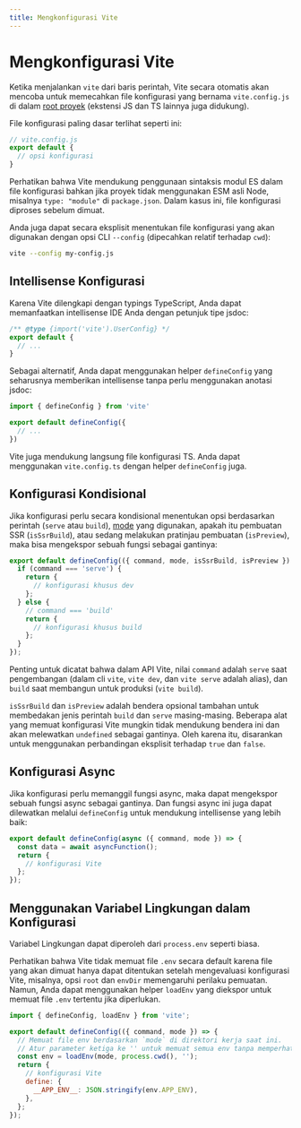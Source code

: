 ```yaml
---
title: Mengkonfigurasi Vite
---
```


# Mengkonfigurasi Vite

Ketika menjalankan `vite` dari baris perintah, Vite secara otomatis akan mencoba untuk memecahkan file konfigurasi yang bernama `vite.config.js` di dalam [root proyek](/guide/#index-html-and-project-root) (ekstensi JS dan TS lainnya juga didukung).

File konfigurasi paling dasar terlihat seperti ini:

```js
// vite.config.js
export default {
  // opsi konfigurasi
}
```

Perhatikan bahwa Vite mendukung penggunaan sintaksis modul ES dalam file konfigurasi bahkan jika proyek tidak menggunakan ESM asli Node, misalnya `type: "module"` di `package.json`. Dalam kasus ini, file konfigurasi diproses sebelum dimuat.

Anda juga dapat secara eksplisit menentukan file konfigurasi yang akan digunakan dengan opsi CLI `--config` (dipecahkan relatif terhadap `cwd`):

```bash
vite --config my-config.js
```

## Intellisense Konfigurasi

Karena Vite dilengkapi dengan typings TypeScript, Anda dapat memanfaatkan intellisense IDE Anda dengan petunjuk tipe jsdoc:

```js
/** @type {import('vite').UserConfig} */
export default {
  // ...
}
```

Sebagai alternatif, Anda dapat menggunakan helper `defineConfig` yang seharusnya memberikan intellisense tanpa perlu menggunakan anotasi jsdoc:

```js
import { defineConfig } from 'vite'

export default defineConfig({
  // ...
})
```

Vite juga mendukung langsung file konfigurasi TS. Anda dapat menggunakan `vite.config.ts` dengan helper `defineConfig` juga.

## Konfigurasi Kondisional

Jika konfigurasi perlu secara kondisional menentukan opsi berdasarkan perintah (`serve` atau `build`), [mode](/guide/env-and-mode) yang digunakan, apakah itu pembuatan SSR (`isSsrBuild`), atau sedang melakukan pratinjau pembuatan (`isPreview`), maka bisa mengekspor sebuah fungsi sebagai gantinya:

```js
export default defineConfig(({ command, mode, isSsrBuild, isPreview }) => {
  if (command === 'serve') {
    return {
      // konfigurasi khusus dev
    };
  } else {
    // command === 'build'
    return {
      // konfigurasi khusus build
    };
  }
});
```

Penting untuk dicatat bahwa dalam API Vite, nilai `command` adalah `serve` saat pengembangan (dalam cli `vite`, `vite dev`, dan `vite serve` adalah alias), dan `build` saat membangun untuk produksi (`vite build`).

`isSsrBuild` dan `isPreview` adalah bendera opsional tambahan untuk membedakan jenis perintah `build` dan `serve` masing-masing. Beberapa alat yang memuat konfigurasi Vite mungkin tidak mendukung bendera ini dan akan melewatkan `undefined` sebagai gantinya. Oleh karena itu, disarankan untuk menggunakan perbandingan eksplisit terhadap `true` dan `false`.

## Konfigurasi Async

Jika konfigurasi perlu memanggil fungsi async, maka dapat mengekspor sebuah fungsi async sebagai gantinya. Dan fungsi async ini juga dapat dilewatkan melalui `defineConfig` untuk mendukung intellisense yang lebih baik:

```js
export default defineConfig(async ({ command, mode }) => {
  const data = await asyncFunction();
  return {
    // konfigurasi Vite
  };
});
```

## Menggunakan Variabel Lingkungan dalam Konfigurasi

Variabel Lingkungan dapat diperoleh dari `process.env` seperti biasa.

Perhatikan bahwa Vite tidak memuat file `.env` secara default karena file yang akan dimuat hanya dapat ditentukan setelah mengevaluasi konfigurasi Vite, misalnya, opsi `root` dan `envDir` memengaruhi perilaku pemuatan. Namun, Anda dapat menggunakan helper `loadEnv` yang diekspor untuk memuat file `.env` tertentu jika diperlukan.

```js
import { defineConfig, loadEnv } from 'vite';

export default defineConfig(({ command, mode }) => {
  // Memuat file env berdasarkan `mode` di direktori kerja saat ini.
  // Atur parameter ketiga ke '' untuk memuat semua env tanpa memperhatikan awalan `VITE_`.
  const env = loadEnv(mode, process.cwd(), '');
  return {
    // konfigurasi Vite
    define: {
      __APP_ENV__: JSON.stringify(env.APP_ENV),
    },
  };
});
```